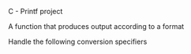 C - Printf project

A function that produces output according to a format

Handle the following conversion specifiers
